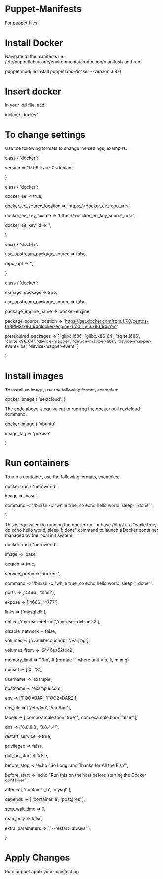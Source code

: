 # Puppet-Manifests
For puppet files

# Install Docker

Navigate to the manifests i.e. /etc/puppetlabs/code/environments/production/manifests and run:

puppet module install puppetlabs-docker --version 3.8.0

# Insert docker

in your .pp file, add:

include 'docker'

# To change settings

Use the following formats to change the settings, examples:

class { 'docker':

  version => '17.09.0~ce-0~debian',

}

class { 'docker':
  
  docker_ee => true,
  
  docker_ee_source_location => 'https://<docker_ee_repo_url>',
  
  docker_ee_key_source => 'https://<docker_ee_key_source_url>',
  
  docker_ee_key_id => '<key id>',

}
  
class { 'docker':
  
  use_upstream_package_source => false,
  
  repo_opt => '',

}

class { 'docker':
  
  manage_package              => true,
  
  use_upstream_package_source => false,
  
  package_engine_name         => 'docker-engine'
  
  package_source_location     => 'https://get.docker.com/rpm/1.7.0/centos-6/RPMS/x86_64/docker-engine-1.7.0-1.el6.x86_64.rpm',
  
  prerequired_packages        => [ 'glibc.i686', 'glibc.x86_64', 'sqlite.i686', 'sqlite.x86_64', 'device-mapper', 'device-mapper-libs', 'device-mapper-event-libs', 'device-mapper-event' ]

}

# Install images

To install an image, use the following format, examples:

docker::image { 'nextcloud': }

The code above is equivalent to running the docker pull nextcloud command.

docker::image { 'ubuntu':
  
  image_tag => 'precise'

}

# Run containers

To run a container, use the following formats, examples:

docker::run { 'helloworld':
  
  image   => 'base',
  
  command => '/bin/sh -c "while true; do echo hello world; sleep 1; done"',

}

This is equivalent to running the docker run -d base /bin/sh -c "while true; do echo hello world; sleep 1; done" command to launch a Docker container managed by the local init system.

docker::run { 'helloworld':
  
  image            => 'base',
  
  detach           => true,
  
  service_prefix   => 'docker-',
 
  command          => '/bin/sh -c "while true; do echo hello world; sleep 1; done"',
  
  ports            => ['4444', '4555'],
  
  expose           => ['4666', '4777'],
  
  links            => ['mysql:db'],
  
  net              => ['my-user-def-net','my-user-def-net-2'],
  
  disable_network  => false,
  
  volumes          => ['/var/lib/couchdb', '/var/log'],
  
  volumes_from     => '6446ea52fbc9',
  
  memory_limit     => '10m', # (format: '<number><unit>', where unit = b, k, m or g)
  
  cpuset           => ['0', '3'],
  
  username         => 'example',
  
  hostname         => 'example.com',
  
  env              => ['FOO=BAR', 'FOO2=BAR2'],
  
  env_file         => ['/etc/foo', '/etc/bar'],
  
  labels           => ['com.example.foo="true"', 'com.example.bar="false"'],
  
  dns              => ['8.8.8.8', '8.8.4.4'],
  
  restart_service  => true,
  
  privileged       => false,
  
  pull_on_start    => false,
  
  before_stop      => 'echo "So Long, and Thanks for All the Fish"',
  
  before_start     => 'echo "Run this on the host before starting the Docker container"',
  
  after            => [ 'container_b', 'mysql' ],
  
  depends          => [ 'container_a', 'postgres' ],
  
  stop_wait_time   => 0,
  
  read_only        => false,
  
  extra_parameters => [ '--restart=always' ],

}

# Apply Changes

Run: puppet apply your-manifest.pp
